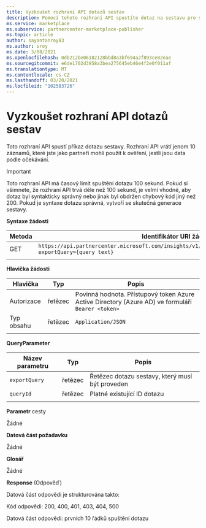 ```yaml
---
title: Vyzkoušet rozhraní API dotazů sestav
description: Pomocí tohoto rozhraní API spustíte dotaz na sestavu pro sestavy analytického komerčního tržiště.
ms.service: marketplace
ms.subservice: partnercenter-marketplace-publisher
ms.topic: article
author: sayantanroy83
ms.author: sroy
ms.date: 3/08/2021
ms.openlocfilehash: 0db212be06182128bbd8a3bf694a2f893ce82eae
ms.sourcegitcommit: e6de1702d3958a3bea275645eb46e4f2e0f011af
ms.translationtype: MT
ms.contentlocale: cs-CZ
ms.lasthandoff: 03/20/2021
ms.locfileid: "102583726"
---
```

# <a name="try-report-queries-api"></a>Vyzkoušet rozhraní API dotazů sestav

Toto rozhraní API spustí příkaz dotazu sestavy. Rozhraní API vrátí jenom 10 záznamů, které jste jako partneři mohli použít k ověření, jestli jsou data podle očekávání.

> [!IMPORTANT]
> Toto rozhraní API má časový limit spuštění dotazu 100 sekund. Pokud si všimnete, že rozhraní API trvá déle než 100 sekund, je velmi vhodné, aby dotaz byl syntakticky správný nebo jinak byl obdržen chybový kód jiný než 200. Pokud je syntaxe dotazu správná, vytvoří se skutečná generace sestavy.

**Syntaxe žádosti**

| **Metoda** | **Identifikátor URI žádosti** |
| --- | --- |
| GET | `https://api.partnercenter.microsoft.com/insights/v1/cmp/ScheduledQueries/testQueryResult?exportQuery={query text}` |
|||

**Hlavička žádosti**

| **Hlavička** | **Typ** | **Popis** |
| --- | --- | --- |
| Autorizace | řetězec | Povinná hodnota. Přístupový token Azure Active Directory (Azure AD) ve formuláři `Bearer <token>` |
| Typ obsahu | řetězec | `Application/JSON` |
|||

**QueryParameter**

| **Název parametru** | **Typ** | **Popis** |
| --- | --- | --- |
| `exportQuery` | řetězec | Řetězec dotazu sestavy, který musí být proveden |
| `queryId` | řetězec | Platné existující ID dotazu |
|||

**Parametr** cesty  

Žádné

**Datová část požadavku**

Žádné

**Glosář**

Žádné

**Response** (Odpověď)

Datová část odpovědi je strukturována takto:

Kód odpovědi: 200, 400, 401, 403, 404, 500

Datová část odpovědi: prvních 10 řádků spuštění dotazu
